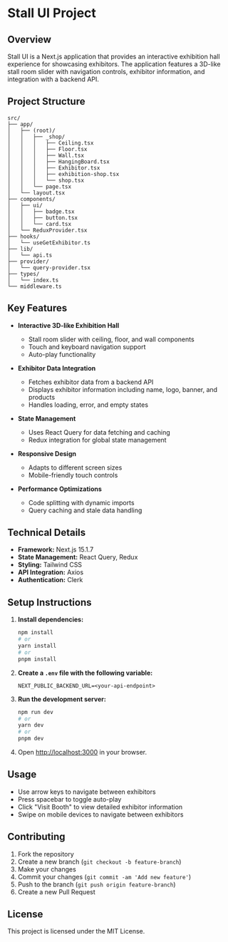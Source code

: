 # Stall UI Project

## Overview

Stall UI is a Next.js application that provides an interactive exhibition hall experience for showcasing exhibitors. The application features a 3D-like stall room slider with navigation controls, exhibitor information, and integration with a backend API.

## Project Structure

```
src/
├── app/
│   ├── (root)/
│   │   ├── _shop/
│   │   │   ├── Ceiling.tsx
│   │   │   ├── Floor.tsx
│   │   │   ├── Wall.tsx
│   │   │   ├── HangingBoard.tsx
│   │   │   ├── Exhibitor.tsx
│   │   │   ├── exhibition-shop.tsx
│   │   │   └── shop.tsx
│   │   └── page.tsx
│   └── layout.tsx
├── components/
│   ├── ui/
│   │   ├── badge.tsx
│   │   ├── button.tsx
│   │   └── card.tsx
│   └── ReduxProvider.tsx
├── hooks/
│   └── useGetExhibitor.ts
├── lib/
│   └── api.ts
├── provider/
│   └── query-provider.tsx
├── types/
│   └── index.ts
└── middleware.ts
```

## Key Features

- **Interactive 3D-like Exhibition Hall**
    - Stall room slider with ceiling, floor, and wall components
    - Touch and keyboard navigation support
    - Auto-play functionality

- **Exhibitor Data Integration**
    - Fetches exhibitor data from a backend API
    - Displays exhibitor information including name, logo, banner, and products
    - Handles loading, error, and empty states

- **State Management**
    - Uses React Query for data fetching and caching
    - Redux integration for global state management

- **Responsive Design**
    - Adapts to different screen sizes
    - Mobile-friendly touch controls

- **Performance Optimizations**
    - Code splitting with dynamic imports
    - Query caching and stale data handling

## Technical Details

- **Framework:** Next.js 15.1.7
- **State Management:** React Query, Redux
- **Styling:** Tailwind CSS
- **API Integration:** Axios
- **Authentication:** Clerk

## Setup Instructions

1. **Install dependencies:**
     ```bash
     npm install
     # or
     yarn install
     # or
     pnpm install
     ```

2. **Create a `.env` file with the following variable:**
     ```env
     NEXT_PUBLIC_BACKEND_URL=<your-api-endpoint>
     ```

3. **Run the development server:**
     ```bash
     npm run dev
     # or
     yarn dev
     # or
     pnpm dev
     ```

4. Open [http://localhost:3000](http://localhost:3000) in your browser.

## Usage

- Use arrow keys to navigate between exhibitors
- Press spacebar to toggle auto-play
- Click "Visit Booth" to view detailed exhibitor information
- Swipe on mobile devices to navigate between exhibitors

## Contributing

1. Fork the repository
2. Create a new branch (`git checkout -b feature-branch`)
3. Make your changes
4. Commit your changes (`git commit -am 'Add new feature'`)
5. Push to the branch (`git push origin feature-branch`)
6. Create a new Pull Request

## License

This project is licensed under the MIT License.

